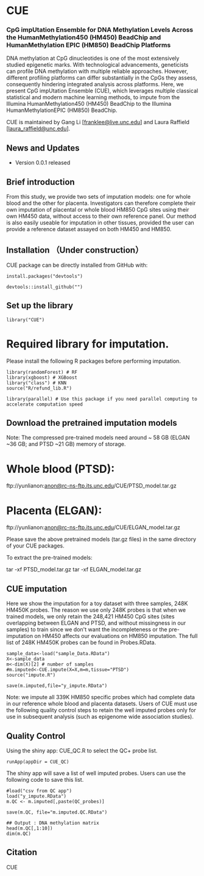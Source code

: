 # CUE
### CpG impUtation Ensemble for DNA Methylation Levels Across the HumanMethylation450 (HM450) BeadChip and HumanMethylation EPIC (HM850) BeadChip Platforms

DNA methylation at CpG dinucleotides is one of the most extensively studied epigenetic marks. With technological advancements, geneticists can profile DNA methylation with multiple reliable approaches. 
However, different profiling platforms can differ substantially in the CpGs they assess, consequently hindering integrated analysis across platforms. 
Here, we present CpG impUtation Ensemble (CUE), which leverages multiple classical statistical and modern machine learning methods, to impute from the Illumina HumanMethylation450 (HM450) BeadChip to the Illumina HumanMethylationEPIC (HM850) BeadChip. 

CUE is maintained by Gang Li [franklee@live.unc.edu] and Laura Raffield [laura_raffield@unc.edu].

## News and Updates
* Version 0.0.1 released

## Brief introduction
From this study, we provide two sets of imputation models: one for whole blood and the other for placenta. 
Investigators can therefore complete their own imputation of placental or whole blood HM850 CpG sites using their own HM450 data, without access to their own reference panel. 
Our method is also easily useable for imputation in other tissues, provided the user can provide a reference dataset assayed on both HM450 and HM850.

## Installation （Under construction）

CUE package can be directly installed from GitHub with:
```{r installation}
install.packages("devtools")

devtools::install_github("")
```


## Set up the library
```{r init, message=TRUE}
library("CUE")
```
# Required library for imputation.
Please install the following R packages before performing imputation.

```{r init, message=TRUE}
library(randomForest) # RF
library(xgboost) # XGBoost
library("class") # KNN
source("R/refund_lib.R")

library(parallel) # Use this package if you need parallel computing to accelerate computation speed

```

## Download the pretrained imputation models 

Note: The compressed pre-trained models need around ~ 58 GB (ELGAN ~36 GB; and PTSD ~21 GB) memory of storage.

# Whole blood (PTSD): 
ftp://yunlianon:anon@rc-ns-ftp.its.unc.edu/CUE/PTSD_model.tar.gz
# Placenta (ELGAN): 
ftp://yunlianon:anon@rc-ns-ftp.its.unc.edu/CUE/ELGAN_model.tar.gz

Please save the above pretrained models (tar.gz files) in the same directory of your CUE packages.

To extract the pre-trained models:

tar -xf PTSD_model.tar.gz
tar -xf ELGAN_model.tar.gz

## CUE imputation
Here we show the imputation for a toy dataset with three samples, 248K HM450K probes. 
The reason we use only 248K probes is that when we trained models, we only retain the 248,421 HM450 CpG sites (sites overlapping between ELGAN and PTSD, and without missingness in our samples) to train since we don't want the incompleteness or the pre-imputation on HM450 affects our evaluations on HM850 imputation.
The full list of 248K HM450K probes can be found in Probes.RData.
```{r perform imputation}
sample_data<-load("sample_Data.RData")
X<-sample_data
m<-dim(X)[2] # number of samples
#m.imputed<-CUE.impute(X=X,m=m,tissue="PTSD")
source("impute.R")

save(m.imputed,file="y_impute.RData")

```

Note: we impute all 339K HM850 specific probes which had complete data in our reference whole blood and placenta datasets. Users of CUE must use the following quality control steps to retain the well imputed probes only for use in subsequent analysis (such as epigenome wide association studies).

## Quality Control
Using the shiny app: CUE_QC.R to select the QC+ probe list.
```{r CUE_QC}
runApp(appDir = CUE_QC)
```
The shiny app will save a list of well imputed probes. Users can use the following code to save this list. 

```{r subset}
#load("csv from QC app")
load("y_impute.RData")
m.QC <- m.imputed[,paste(QC_probes)]

save(m.QC, file="m.imputed.QC.RData")
```


```{r output from CUE}
## Output : DNA methylation matrix
head(m.QC[,1:10])
dim(m.QC)
```

## Citation
CUE

